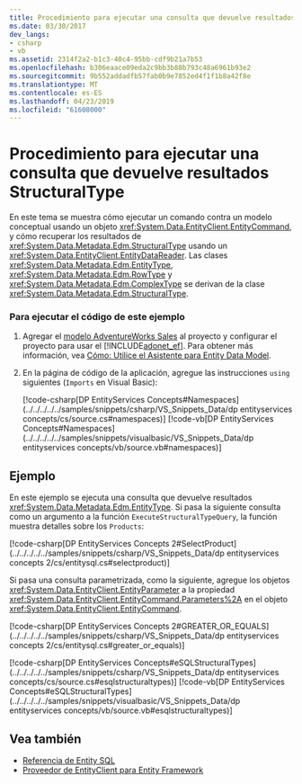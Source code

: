 ```yaml
---
title: Procedimiento para ejecutar una consulta que devuelve resultados StructuralType
ms.date: 03/30/2017
dev_langs:
- csharp
- vb
ms.assetid: 2314f2a2-b1c3-40c4-95bb-cdf9b21a7b53
ms.openlocfilehash: b306eaace09eda2c9bb3b88b793c48a6961b93e2
ms.sourcegitcommit: 9b552addadfb57fab0b9e7852ed4f1f1b8a42f8e
ms.translationtype: MT
ms.contentlocale: es-ES
ms.lasthandoff: 04/23/2019
ms.locfileid: "61608000"
---
```

# <a name="how-to-execute-a-query-that-returns-structuraltype-results"></a>Procedimiento para ejecutar una consulta que devuelve resultados StructuralType
En este tema se muestra cómo ejecutar un comando contra un modelo conceptual usando un objeto <xref:System.Data.EntityClient.EntityCommand>, y cómo recuperar los resultados de <xref:System.Data.Metadata.Edm.StructuralType> usando un <xref:System.Data.EntityClient.EntityDataReader>. Las clases <xref:System.Data.Metadata.Edm.EntityType>, <xref:System.Data.Metadata.Edm.RowType> y <xref:System.Data.Metadata.Edm.ComplexType> se derivan de la clase <xref:System.Data.Metadata.Edm.StructuralType>.  
  
### <a name="to-run-the-code-in-this-example"></a>Para ejecutar el código de este ejemplo  
  
1. Agregar el [modelo AdventureWorks Sales](https://github.com/Microsoft/sql-server-samples/releases/tag/adventureworks) al proyecto y configurar el proyecto para usar el [!INCLUDE[adonet_ef](../../../../../includes/adonet-ef-md.md)]. Para obtener más información, vea [Cómo: Utilice el Asistente para Entity Data Model](https://docs.microsoft.com/previous-versions/dotnet/netframework-4.0/bb738677(v=vs.100)).  
  
2. En la página de código de la aplicación, agregue las instrucciones `using` siguientes (`Imports` en Visual Basic):  
  
     [!code-csharp[DP EntityServices Concepts#Namespaces](../../../../../samples/snippets/csharp/VS_Snippets_Data/dp entityservices concepts/cs/source.cs#namespaces)]
     [!code-vb[DP EntityServices Concepts#Namespaces](../../../../../samples/snippets/visualbasic/VS_Snippets_Data/dp entityservices concepts/vb/source.vb#namespaces)]  
  
## <a name="example"></a>Ejemplo  
 En este ejemplo se ejecuta una consulta que devuelve resultados <xref:System.Data.Metadata.Edm.EntityType>. Si pasa la siguiente consulta como un argumento a la función `ExecuteStructuralTypeQuery`, la función muestra detalles sobre los `Products`:  
  
 [!code-csharp[DP EntityServices Concepts 2#SelectProduct](../../../../../samples/snippets/csharp/VS_Snippets_Data/dp entityservices concepts 2/cs/entitysql.cs#selectproduct)]  
  
 Si pasa una consulta parametrizada, como la siguiente, agregue los objetos <xref:System.Data.EntityClient.EntityParameter> a la propiedad <xref:System.Data.EntityClient.EntityCommand.Parameters%2A> en el objeto <xref:System.Data.EntityClient.EntityCommand>.  
  
 [!code-csharp[DP EntityServices Concepts 2#GREATER_OR_EQUALS](../../../../../samples/snippets/csharp/VS_Snippets_Data/dp entityservices concepts 2/cs/entitysql.cs#greater_or_equals)]  
  
 [!code-csharp[DP EntityServices Concepts#eSQLStructuralTypes](../../../../../samples/snippets/csharp/VS_Snippets_Data/dp entityservices concepts/cs/source.cs#esqlstructuraltypes)]
 [!code-vb[DP EntityServices Concepts#eSQLStructuralTypes](../../../../../samples/snippets/visualbasic/VS_Snippets_Data/dp entityservices concepts/vb/source.vb#esqlstructuraltypes)]  
  
## <a name="see-also"></a>Vea también

- [Referencia de Entity SQL](../../../../../docs/framework/data/adonet/ef/language-reference/entity-sql-reference.md)
- [Proveedor de EntityClient para Entity Framework](../../../../../docs/framework/data/adonet/ef/entityclient-provider-for-the-entity-framework.md)
